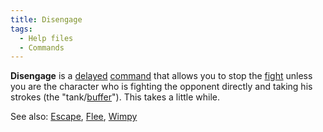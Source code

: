 ```yaml
---
title: Disengage
tags:
  - Help files
  - Commands
---
```

**Disengage** is a [delayed](delayed "wikilink")
[command](commands "wikilink") that allows you to stop the
[fight](combat "wikilink") unless you are the character who is fighting
the opponent directly and taking his strokes (the
"tank/[buffer](buffer "wikilink")"). This takes a little while.

See also: [Escape](Escape "wikilink"), [Flee](Flee "wikilink"),
[Wimpy](Wimpy "wikilink")
